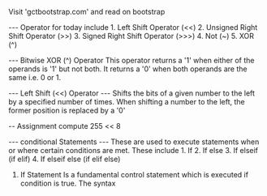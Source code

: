 Visit 'gctbootstrap.com' and read on bootstrap

--- Operator for today include
    1. Left Shift Operator (<<)
    2. Unsigned Right Shift Operator (>>)
    3. Signed Right Shift Operator (>>>)
    4. Not (~)
    5. XOR (^)


--- Bitwise XOR (^) Operator
This operator returns a '1' when either of the operands is '1' but not both.
It returns a '0' when both operands are the same i.e. 0 or 1.

--- Left Shift (<<) Operator ---
Shifts the bits of a given number to the left by a specified number of times.
When shifting a number to the left, the former position is replaced by a '0'

-- Assignment 
compute 255 << 8

--- conditional Statements ---
These are used to execute statements when or where certain conditions are met.
These include
    1. If
    2. If else
    3. If elseif (if elif)
    4. If elseif else (if elif else)

1. If Statement
    Is a fundamental control statement which is executed if condition is true.
    The syntax